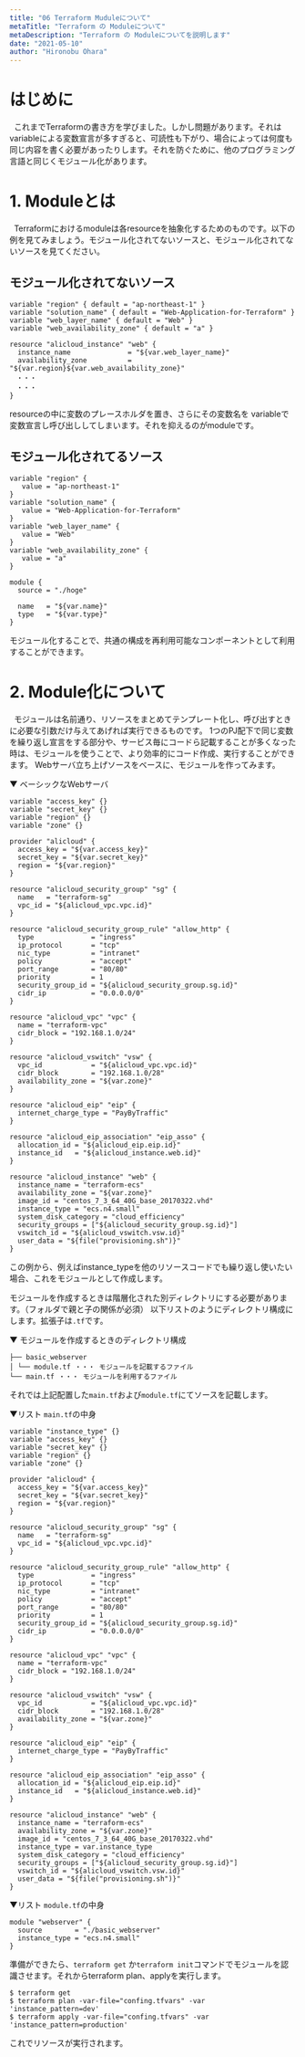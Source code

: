 ```yaml
---
title: "06 Terraform Muduleについて"
metaTitle: "Terraform の Moduleについて"
metaDescription: "Terraform の Moduleについてを説明します"
date: "2021-05-10"
author: "Hironobu Ohara"
---
```


# はじめに

&nbsp; これまでTerraformの書き方を学びました。しかし問題があります。それはvariableによる変数宣言が多すぎると、可読性も下がり、場合によっては何度も同じ内容を書く必要があったりします。それを防ぐために、他のプログラミング言語と同じくモジュール化があります。

# 1. Moduleとは
&nbsp; Terraformにおけるmoduleは各resourceを抽象化するためのものです。以下の例を見てみましょう。モジュール化されてないソースと、モジュール化されてないソースを見てください。

## モジュール化されてないソース

```
variable "region" { default = "ap-northeast-1" }
variable "solution_name" { default = "Web-Application-for-Terraform" }
variable "web_layer_name" { default = "Web" }
variable "web_availability_zone" { default = "a" }

resource "alicloud_instance" "web" {
  instance_name              = "${var.web_layer_name}"
  availability_zone          = "${var.region}${var.web_availability_zone}"
　・・・
　・・・
}

```

resourceの中に変数のプレースホルダを置き、さらにその変数名を variableで変数宣言し呼び出ししてしまいます。それを抑えるのがmoduleです。

## モジュール化されてるソース

```
variable "region" {
   value = "ap-northeast-1"
}
variable "solution_name" {
   value = "Web-Application-for-Terraform"
}
variable "web_layer_name" {
   value = "Web"
}
variable "web_availability_zone" {
   value = "a"
}

module {
  source = "./hoge"

  name   = "${var.name}"
  type   = "${var.type}"
}
```


モジュール化することで、共通の構成を再利用可能なコンポーネントとして利用することができます。



# 2. Module化について
&nbsp; モジュールは名前通り、リソースをまとめてテンプレート化し、呼び出すときに必要な引数だけ与えてあげれば実行できるものです。
1つのPJ配下で同じ変数を繰り返し宣言をする部分や、サービス毎にコードら記載することが多くなった時は、モジュールを使うことで、より効率的にコード作成、実行することができます。
Webサーバ立ち上げソースをベースに、モジュールを作ってみます。

▼ ベーシックなWebサーバ

```
variable "access_key" {}
variable "secret_key" {}
variable "region" {}
variable "zone" {}

provider "alicloud" {
  access_key = "${var.access_key}"
  secret_key = "${var.secret_key}"
  region = "${var.region}"
}

resource "alicloud_security_group" "sg" {
  name   = "terraform-sg"
  vpc_id = "${alicloud_vpc.vpc.id}"
}

resource "alicloud_security_group_rule" "allow_http" {
  type              = "ingress"
  ip_protocol       = "tcp"
  nic_type          = "intranet"
  policy            = "accept"
  port_range        = "80/80"
  priority          = 1
  security_group_id = "${alicloud_security_group.sg.id}"
  cidr_ip           = "0.0.0.0/0"
}

resource "alicloud_vpc" "vpc" {
  name = "terraform-vpc"
  cidr_block = "192.168.1.0/24"
}

resource "alicloud_vswitch" "vsw" {
  vpc_id            = "${alicloud_vpc.vpc.id}"
  cidr_block        = "192.168.1.0/28"
  availability_zone = "${var.zone}"
}

resource "alicloud_eip" "eip" {
  internet_charge_type = "PayByTraffic"
}

resource "alicloud_eip_association" "eip_asso" {
  allocation_id = "${alicloud_eip.eip.id}"
  instance_id   = "${alicloud_instance.web.id}"
}

resource "alicloud_instance" "web" {
  instance_name = "terraform-ecs"
  availability_zone = "${var.zone}"
  image_id = "centos_7_3_64_40G_base_20170322.vhd"
  instance_type = "ecs.n4.small"
  system_disk_category = "cloud_efficiency"
  security_groups = ["${alicloud_security_group.sg.id}"]
  vswitch_id = "${alicloud_vswitch.vsw.id}"
  user_data = "${file("provisioning.sh")}"
}

```

この例から、例えばinstance_typeを他のリソースコードでも繰り返し使いたい場合、これをモジュールとして作成します。

モジュールを作成するときは階層化された別ディレクトリにする必要があります。（フォルダで親と子の関係が必須）
以下リストのようにディレクトリ構成にします。拡張子は`.tf`です。

▼ モジュールを作成するときのディレクトリ構成

```
├── basic_webserver
│ └── module.tf ・・・ モジュールを記載するファイル
└── main.tf ・・・ モジュールを利用するファイル
```

それでは上記配置した`main.tf`および`module.tf`にてソースを記載します。

▼リスト `main.tf`の中身

```
variable "instance_type" {}
variable "access_key" {}
variable "secret_key" {}
variable "region" {}
variable "zone" {}

provider "alicloud" {
  access_key = "${var.access_key}"
  secret_key = "${var.secret_key}"
  region = "${var.region}"
}

resource "alicloud_security_group" "sg" {
  name   = "terraform-sg"
  vpc_id = "${alicloud_vpc.vpc.id}"
}

resource "alicloud_security_group_rule" "allow_http" {
  type              = "ingress"
  ip_protocol       = "tcp"
  nic_type          = "intranet"
  policy            = "accept"
  port_range        = "80/80"
  priority          = 1
  security_group_id = "${alicloud_security_group.sg.id}"
  cidr_ip           = "0.0.0.0/0"
}

resource "alicloud_vpc" "vpc" {
  name = "terraform-vpc"
  cidr_block = "192.168.1.0/24"
}

resource "alicloud_vswitch" "vsw" {
  vpc_id            = "${alicloud_vpc.vpc.id}"
  cidr_block        = "192.168.1.0/28"
  availability_zone = "${var.zone}"
}

resource "alicloud_eip" "eip" {
  internet_charge_type = "PayByTraffic"
}

resource "alicloud_eip_association" "eip_asso" {
  allocation_id = "${alicloud_eip.eip.id}"
  instance_id   = "${alicloud_instance.web.id}"
}

resource "alicloud_instance" "web" {
  instance_name = "terraform-ecs"
  availability_zone = "${var.zone}"
  image_id = "centos_7_3_64_40G_base_20170322.vhd"
  instance_type = var.instance_type
  system_disk_category = "cloud_efficiency"
  security_groups = ["${alicloud_security_group.sg.id}"]
  vswitch_id = "${alicloud_vswitch.vsw.id}"
  user_data = "${file("provisioning.sh")}"
}
```

▼リスト `module.tf`の中身

```
module "webserver" {
  source        = "./basic_webserver"
  instance_type = "ecs.n4.small"
}
```

準備ができたら、`terraform get` か`terraform init`コマンドでモジュールを認識させます。それからterraform plan、applyを実行します。

```
$ terraform get
$ terraform plan -var-file="confing.tfvars" -var 'instance_pattern=dev'
$ terraform apply -var-file="confing.tfvars" -var 'instance_pattern=production'
```
これでリソースが実行されます。



